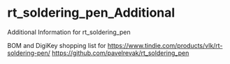 # rt_soldering_pen_Additional
Additional Information for rt_soldering_pen

BOM and DigiKey shopping list for https://www.tindie.com/products/vlk/rt-soldering-pen/
https://github.com/pavelrevak/rt_soldering_pen
